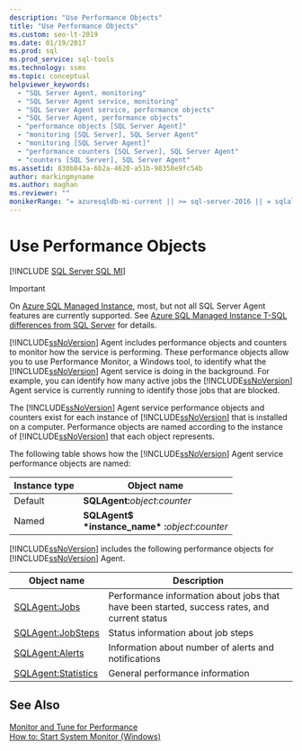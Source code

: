 ```yaml
---
description: "Use Performance Objects"
title: "Use Performance Objects"
ms.custom: seo-lt-2019
ms.date: 01/19/2017
ms.prod: sql
ms.prod_service: sql-tools
ms.technology: ssms
ms.topic: conceptual
helpviewer_keywords: 
  - "SQL Server Agent, monitoring"
  - "SQL Server Agent service, monitoring"
  - "SQL Server Agent service, performance objects"
  - "SQL Server Agent, performance objects"
  - "performance objects [SQL Server Agent]"
  - "monitoring [SQL Server], SQL Server Agent"
  - "monitoring [SQL Server Agent]"
  - "performance counters [SQL Server], SQL Server Agent"
  - "counters [SQL Server], SQL Server Agent"
ms.assetid: 830b843a-6b2a-4620-a51b-98358e9fc54b
author: markingmyname
ms.author: maghan
ms.reviewer: ""
monikerRange: "= azuresqldb-mi-current || >= sql-server-2016 || = sqlallproducts-allversions"
---
```

# Use Performance Objects
[!INCLUDE [SQL Server SQL MI](../../includes/applies-to-version/sql-asdbmi.md)]

> [!IMPORTANT]  
> On [Azure SQL Managed Instance](https://docs.microsoft.com/azure/sql-database/sql-database-managed-instance), most, but not all SQL Server Agent features are currently supported. See [Azure SQL Managed Instance T-SQL differences from SQL Server](https://docs.microsoft.com/azure/sql-database/sql-database-managed-instance-transact-sql-information#sql-server-agent) for details.

[!INCLUDE[ssNoVersion](../../includes/ssnoversion-md.md)] Agent includes performance objects and counters to monitor how the service is performing. These performance objects allow you to use Performance Monitor, a Windows tool, to identify what the [!INCLUDE[ssNoVersion](../../includes/ssnoversion-md.md)] Agent service is doing in the background. For example, you can identify how many active jobs the [!INCLUDE[ssNoVersion](../../includes/ssnoversion-md.md)] Agent service is currently running to identify those jobs that are blocked.  
  
The [!INCLUDE[ssNoVersion](../../includes/ssnoversion-md.md)] Agent service performance objects and counters exist for each instance of [!INCLUDE[ssNoVersion](../../includes/ssnoversion-md.md)] that is installed on a computer. Performance objects are named according to the instance of [!INCLUDE[ssNoVersion](../../includes/ssnoversion-md.md)] that each object represents.  
  
The following table shows how the [!INCLUDE[ssNoVersion](../../includes/ssnoversion-md.md)] Agent service performance objects are named:  
  
|Instance type|Object name|  
|-----------------|---------------|  
|Default|**SQLAgent:**_object_:_counter_|  
|Named|**SQLAgent$**<br /> **&#42;instance_name&#42; :**_object_:_counter_|  
  
[!INCLUDE[ssNoVersion](../../includes/ssnoversion-md.md)] includes the following performance objects for [!INCLUDE[ssNoVersion](../../includes/ssnoversion-md.md)] Agent.  
  
|Object name|Description|  
|---------------|---------------|  
|[SQLAgent:Jobs](../../relational-databases/performance-monitor/sql-server-agent-jobs-object.md)|Performance information about jobs that have been started, success rates, and current status|  
|[SQLAgent:JobSteps](../../relational-databases/performance-monitor/sql-server-agent-jobsteps-object.md)|Status information about job steps|  
|[SQLAgent:Alerts](../../relational-databases/performance-monitor/sql-server-agent-alerts-object.md)|Information about number of alerts and notifications|  
|[SQLAgent:Statistics](../../relational-databases/performance-monitor/sql-server-agent-statistics-object.md)|General performance information|  
  
## See Also  
[Monitor and Tune for Performance](../../relational-databases/performance/monitor-and-tune-for-performance.md)  
[How to: Start System Monitor (Windows)](https://msdn.microsoft.com/5e51bb79-5737-470b-9c47-fac330c001c5)  
  
